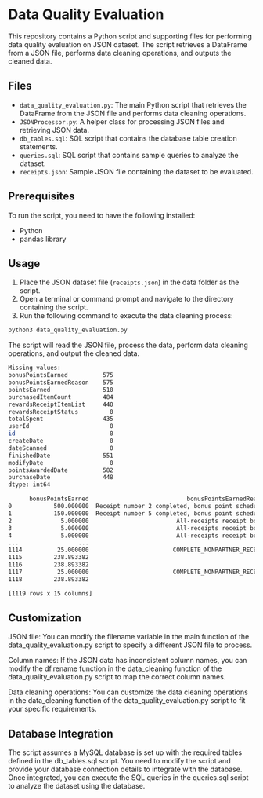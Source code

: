 # Data Quality Evaluation

This repository contains a Python script and supporting files for performing data quality evaluation on JSON dataset. The script retrieves a DataFrame from a JSON file, performs data cleaning operations, and outputs the cleaned data.

## Files

- `data_quality_evaluation.py`: The main Python script that retrieves the DataFrame from the JSON file and performs data cleaning operations.
- `JSONProcessor.py`: A helper class for processing JSON files and retrieving JSON data.
- `db_tables.sql`: SQL script that contains the database table creation statements.
- `queries.sql`: SQL script that contains sample queries to analyze the dataset.
- `receipts.json`: Sample JSON file containing the dataset to be evaluated.

## Prerequisites

To run the script, you need to have the following installed:

- Python
- pandas library

## Usage

1. Place the JSON dataset file (`receipts.json`) in the data folder as the script.
2. Open a terminal or command prompt and navigate to the directory containing the script.
3. Run the following command to execute the data cleaning process:

```bash
python3 data_quality_evaluation.py
```

The script will read the JSON file, process the data, perform data cleaning operations, and output the cleaned data.

```bash
Missing values:
bonusPointsEarned          575
bonusPointsEarnedReason    575
pointsEarned               510
purchasedItemCount         484
rewardsReceiptItemList     440
rewardsReceiptStatus         0
totalSpent                 435
userId                       0
id                           0
createDate                   0
dateScanned                  0
finishedDate               551
modifyDate                   0
pointsAwardedDate          582
purchaseDate               448
dtype: int64
```

```bash
      bonusPointsEarned                            bonusPointsEarnedReason pointsEarned  ...  modifyDate pointsAwardedDate purchaseDate
0            500.000000  Receipt number 2 completed, bonus point schedu...        500.0  ...  2021-01-03        2021-01-03   2021-01-03
1            150.000000  Receipt number 5 completed, bonus point schedu...        150.0  ...  2021-01-03        2021-01-03   2021-01-02
2              5.000000                         All-receipts receipt bonus            5  ...  2021-01-03               NaT   2021-01-03
3              5.000000                         All-receipts receipt bonus          5.0  ...  2021-01-03        2021-01-03   2021-01-03
4              5.000000                         All-receipts receipt bonus          5.0  ...  2021-01-03        2021-01-03   2021-01-02
...                 ...                                                ...          ...  ...         ...               ...          ...
1114          25.000000                        COMPLETE_NONPARTNER_RECEIPT         25.0  ...  2021-03-01               NaN   2020-08-17
1115         238.893382                                                NaN          5.0  ...  2021-03-01               NaN          NaT
1116         238.893382                                                NaN          5.0  ...  2021-03-01               NaN          NaT
1117          25.000000                        COMPLETE_NONPARTNER_RECEIPT         25.0  ...  2021-03-01               NaN   2020-08-17
1118         238.893382                                                NaN          5.0  ...  2021-03-01               NaN          NaT

[1119 rows x 15 columns]
```

## Customization

JSON file: You can modify the filename variable in the main function of the data_quality_evaluation.py script to specify a different JSON file to process.

Column names: If the JSON data has inconsistent column names, you can modify the df.rename function in the data_cleaning function of the data_quality_evaluation.py script to map the correct column names.

Data cleaning operations: You can customize the data cleaning operations in the data_cleaning function of the data_quality_evaluation.py script to fit your specific requirements.

## Database Integration

The script assumes a MySQL database is set up with the required tables defined in the db_tables.sql script. You need to modify the script and provide your database connection details to integrate with the database. Once integrated, you can execute the SQL queries in the queries.sql script to analyze the dataset using the database.


